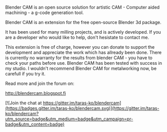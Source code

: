 Blender CAM is an open source solution for artistic CAM - Computer aided machining - a g-code generation tool.

Blender CAM is an extension for the free open-source Blender 3d package.

It has been used for many milling projects, and is actively developed. If you are a developer who would like to help, don't hesistate to contact me.

This extension is free of charge, however you can donate to support the development and appreciate the work which has allready been done.
There is currently no warranty for the results from blender CAM - you have to check your paths before use. Blender CAM has been tested with success in my studio. I wouldn't recommend Blender CAM for metalworking now, be carefull if you try it. 

Read more and join the forum on:

http://blendercam.blogspot.fi


[![Join the chat at https://gitter.im/taras-ko/blendercam](https://badges.gitter.im/taras-ko/blendercam.svg)](https://gitter.im/taras-ko/blendercam?utm_source=badge&utm_medium=badge&utm_campaign=pr-badge&utm_content=badge)